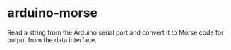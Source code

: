 # arduino-morse
Read a string from the Arduino serial port and convert it to Morse code for output from the data interface.
